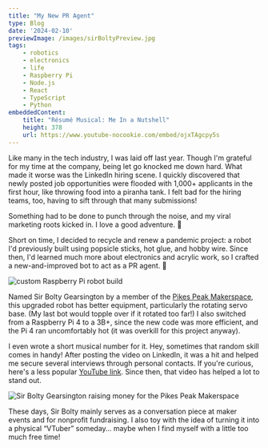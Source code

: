 ```yaml
---
title: "My New PR Agent"
type: Blog
date: '2024-02-10'
previewImage: /images/sirBoltyPreview.jpg
tags:
    - robotics
    - electronics
    - life
    - Raspberry Pi
    - Node.js
    - React
    - TypeScript
    - Python
embeddedContent:
    title: "Résumé Musical: Me In a Nutshell"
    height: 378
    url: https://www.youtube-nocookie.com/embed/ojxTAgcpy5s
---
```


Like many in the tech industry, I was laid off last year. Though I'm grateful for my time at the company, being let go knocked me down hard. What made it worse was the LinkedIn hiring scene. I quickly discovered that newly posted job opportunities were flooded with 1,000+ applicants in the first hour, like throwing food into a piranha tank. I felt bad for the hiring teams, too, having to sift through that many submissions!

Something had to be done to punch through the noise, and my viral marketing roots kicked in. I love a good adventure. 💖

Short on time, I decided to recycle and renew a pandemic project: a robot I'd previously built using popsicle sticks, hot glue, and hobby wire. Since then, I'd learned much more about electronics and acrylic work, so I crafted a new-and-improved bot to act as a PR agent. 🤖

![custom Raspberry Pi robot build](/images/sirBolty.jpg)

Named Sir Bolty Gearsington by a member of the [Pikes Peak Makerspace](https://pikespeakmakerspace.org),  this upgraded robot has better equipment, particularly the rotating servo base. (My last bot would topple over if it rotated too far!) I also switched from a Raspberry Pi 4 to a 3B+, since the new code was more efficient, and the Pi 4 ran uncomfortably hot (it was overkill for this project anyway).

I even wrote a short musical number for it. Hey, sometimes that random skill comes in handy! After posting the video on LinkedIn, it was a hit and helped me secure several interviews through personal contacts. If you're curious, here's a less popular [YouTube link](https://youtu.be/ojxTAgcpy5s). Since then, that video has helped a lot to stand out.

![Sir Bolty Gearsington raising money for the Pikes Peak Makerspace](/images/sirBolty2.jpg)

These days, Sir Bolty mainly serves as a conversation piece at maker events and for nonprofit fundraising. I also toy with the idea of turning it into a physical “VTuber” someday… maybe when I find myself with a little too much free time!